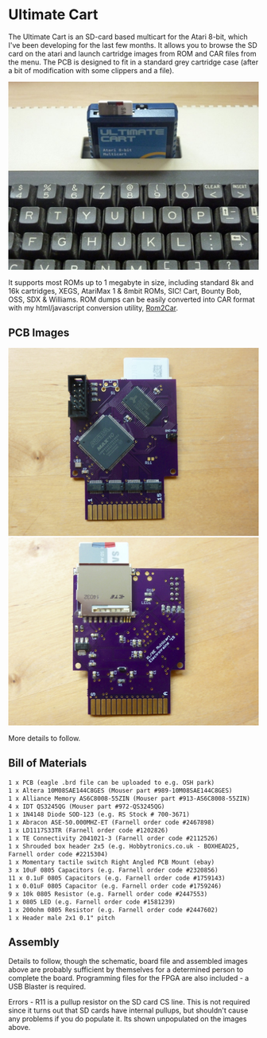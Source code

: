 Ultimate Cart
=============
The Ultimate Cart is an SD-card based multicart for the Atari 8-bit, which I've been developing for the last few months.
It allows you to browse the SD card on the atari and launch cartridge images from ROM and CAR files from the menu.
The PCB is designed to fit in a standard grey cartridge case (after a bit of modification with some clippers and a file).

![Image](images/800xl.jpg?raw=true)

It supports most ROMs up to 1 megabyte in size, including standard 8k and 16k cartridges, XEGS, AtariMax 1 & 8mbit ROMs,
SIC! Cart, Bounty Bob, OSS, SDX & Williams. ROM dumps can be easily converted into CAR format with my html/javascript
conversion utility, [Rom2Car](http://htmlpreview.github.com/?https://github.com/robinhedwards/UltimateCart/master/RomToCar.html).

PCB Images
----------
![Bottom/Back of PCB when inserted in Atari](images/board_bottom_back.jpg?raw=true)
![Top/Front of PCB when inserted in Atari](images/board_top_front.jpg?raw=true)

More details to follow.

Bill of Materials
-----------------
```
1 x PCB (eagle .brd file can be uploaded to e.g. OSH park)
1 x Altera 10M08SAE144C8GES (Mouser part #989-10M08SAE144C8GES)
1 x Alliance Memory AS6C8008-55ZIN (Mouser part #913-AS6C8008-55ZIN)
4 x IDT QS3245QG (Mouser part #972-QS3245QG)
1 x 1N4148 Diode SOD-123 (e.g. RS Stock # 700-3671)
1 x Abracon ASE-50.000MHZ-ET (Farnell order code #2467898)
1 x LD1117S33TR (Farnell order code #1202826)
1 x TE Connectivity 2041021-3 (Farnell order code #2112526)
1 x Shrouded box header 2x5 (e.g. Hobbytronics.co.uk - BOXHEAD25, Farnell order code #2215304)
1 x Momentary tactile switch Right Angled PCB Mount (ebay)
3 x 10uF 0805 Capacitors (e.g. Farnell order code #2320856)
11 x 0.1uF 0805 Capacitors (e.g. Farnell order code #1759143)
1 x 0.01uF 0805 Capacitor (e.g. Farnell order code #1759246)
9 x 10k 0805 Resistor (e.g. Farnell order code #2447553)
1 x 0805 LED (e.g. Farnell order code #1581239)
1 x 200ohm 0805 Resistor (e.g. Farnell order code #2447602)
1 x Header male 2x1 0.1" pitch
```

Assembly
--------

Details to follow, though the schematic, board file and assembled images above are probably sufficient by themselves
for a determined person to complete the board. Programming files for the FPGA are also included - a USB Blaster is
required.

Errors - R11 is a pullup resistor on the SD card CS line. This is not required since it turns out that SD cards have
internal pullups, but shouldn't cause any problems if you do populate it. Its shown unpopulated on the images above.

